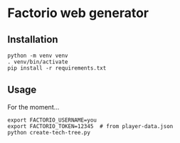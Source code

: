 # Factorio web generator

## Installation

```
python -m venv venv
. venv/bin/activate
pip install -r requirements.txt
```

## Usage

For the moment...

```
export FACTORIO_USERNAME=you
export FACTORIO_TOKEN=12345  # from player-data.json
python create-tech-tree.py
```
